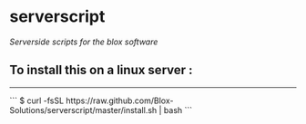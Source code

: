 # serverscript

*Serverside scripts for the blox software*

## To install this on a linux server :
<hr>
```
$  curl -fsSL https://raw.github.com/Blox-Solutions/serverscript/master/install.sh | bash 
```
